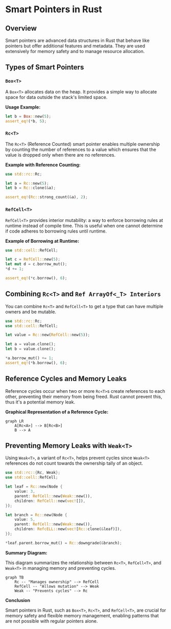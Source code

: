 
# Smart Pointers in Rust

## Overview

Smart pointers are advanced data structures in Rust that behave like pointers but offer additional features and metadata. They are used extensively for memory safety and to manage resource allocation.

## Types of Smart Pointers

### `Box<T>`

A `Box<T>` allocates data on the heap. It provides a simple way to allocate space for data outside the stack's limited space.

**Usage Example:**
```rust
let b = Box::new(5);
assert_eq!(*b, 5);
```

### `Rc<T>`

The `Rc<T>` (Reference Counted) smart pointer enables multiple ownership by counting the number of references to a value which ensures that the value is dropped only when there are no references.

**Example with Reference Counting:**
```rust
use std::rc::Rc;

let a = Rc::new(5);
let b = Rc::clone(&a);

assert_eq!(Rc::strong_count(&a), 2);
```

### `RefCell<T>`

`RefCell<T>` provides interior mutability: a way to enforce borrowing rules at runtime instead of compile time. This is useful when one cannot determine if code adheres to borrowing rules until runtime.

**Example of Borrowing at Runtime:**
```rust
use std::cell::RefCell;

let c = RefCell::new(5);
let mut d = c.borrow_mut();
*d += 1;

assert_eq!(*c.borrow(), 6);
```

## Combining `Rc<T>` and `Ref ArrayOf<_T> Interiors`

You can combine `Rc<T>` and `RefCell<T>` to get a type that can have multiple owners and be mutable.

```rust
use std::rc::Rc;
use std::cell::RefCell;

let value = Rc::new(RefCell::new(5));

let a = value.clone();
let b = value.clone();

*a.borrow_mut() += 1;
assert_eq!(*b.borrow(), 6);
```

## Reference Cycles and Memory Leaks

Reference cycles occur when two or more `Rc<T>`s create references to each other, preventing their memory from being freed. Rust cannot prevent this, thus it's a potential memory leak.

**Graphical Representation of a Reference Cycle:**
```mermaid
graph LR
    A[Rc<A>] --> B[Rc<B>]
    B --> A
```

## Preventing Memory Leaks with `Weak<T>`

Using `Weak<T>`, a variant of `Rc<T>`, helps prevent cycles since `Weak<T>` references do not count towards the ownership tally of an object.

```rust
use std::rc::{Rc, Weak};
use std::cell::RefCell;

let leaf = Rc::new(Node {
    value: 3,
    parent: RefCell::new(Weak::new()),
    children: RefCell::new(vec![]),
});

let branch = Rc::new(Node {
    value: 5,
    parent: RefCell::new(Weak::new()),
    children: RefcELL::new(vec![Rc::clone(&leaf)]),
});

*leaf.parent.borrow_mut() = Rc::downgrade(&branch);
```

**Summary Diagram:**

This diagram summarizes the relationship between `Rc<T>`, `RefCell<T>`, and `Weak<T>` in managing memory and preventing cycles.

```mermaid
graph TB
    Rc -- "Manages ownership" --> RefCell
    RefCell -- "Allows mutation" --> Weak
    Weak -- "Prevents cycles" --> Rc
```

**Conclusion**

Smart pointers in Rust, such as `Box<T>`, `Rc<T>`, and `RefCell<T>`, are crucial for memory safety and flexible memory management, enabling patterns that are not possible with regular pointers alone.

